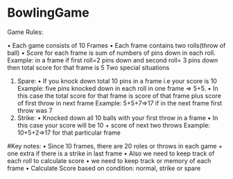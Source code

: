 # BowlingGame

Game Rules:

•	Each game consists of 10 Frames
•	Each frame contains two rolls(throw of ball)
•	Score for each frame is sum of numbers of pins down in each roll. 
Example: in a frame if first roll=2 pins down and second roll= 3 pins down then total score for that frame is 5
Two special situations
1.	Spare:
•	If you knock down total 10 pins in a frame i.e your score is 10 
Example: five pins knocked down in each roll in one frame =>  5+5.
•	In this case the total score for that frame is score of that frame plus score of first throw in next frame
Example: 5+5+7=>17 if in the next frame first throw was 7
2.	Strike:
•	Knocked down all 10 balls with your first throw in a frame
•	In this case your score will be 10 + score of next two throws
Example: 10+5+2=>17 for that particular frame

#Key notes:
•	Since 10 frames, there are 20 roles or throws in each game + one extra if there is a strike in last frame
•	Also we need to keep track of each roll to calculate score
•	we need to keep track or memory of each frame
•	Calculate Score based on condition: normal, strike or spare

